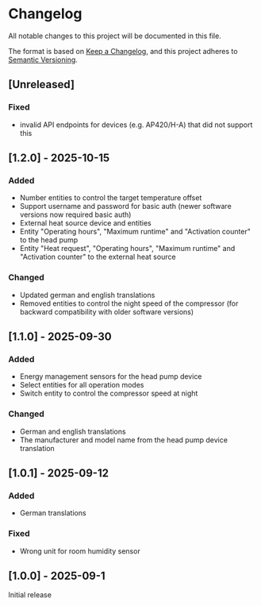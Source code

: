 # Changelog

All notable changes to this project will be documented in this file.

The format is based on [Keep a Changelog](https://keepachangelog.com/en/1.0.0/),
and this project adheres to [Semantic Versioning](https://semver.org/spec/v2.0.0.html).

## [Unreleased]

### Fixed

- invalid API endpoints for devices (e.g. AP420/H-A) that did not support this

## [1.2.0] - 2025-10-15

### Added

- Number entities to control the target temperature offset
- Support username and password for basic auth (newer software versions now required basic auth)
- External heat source device and entities
- Entity "Operating hours", "Maximum runtime" and "Activation counter" to the head pump
- Entity "Heat request", "Operating hours", "Maximum runtime" and "Activation counter" to the external heat source

### Changed

- Updated german and english translations
- Removed entities to control the night speed of the compressor (for backward compatibility with older software
  versions)

## [1.1.0] - 2025-09-30

### Added

- Energy management sensors for the head pump device
- Select entities for all operation modes
- Switch entity to control the compressor speed at night

### Changed

- German and english translations
- The manufacturer and model name from the head pump device translation

## [1.0.1] - 2025-09-12

### Added

- German translations

### Fixed

- Wrong unit for room humidity sensor

## [1.0.0] - 2025-09-1

Initial release
